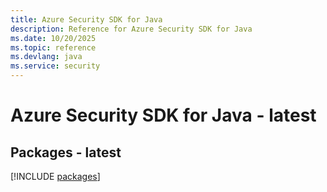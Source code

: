 ```yaml
---
title: Azure Security SDK for Java
description: Reference for Azure Security SDK for Java
ms.date: 10/20/2025
ms.topic: reference
ms.devlang: java
ms.service: security
---
```

# Azure Security SDK for Java - latest
## Packages - latest
[!INCLUDE [packages](security-index.md)]